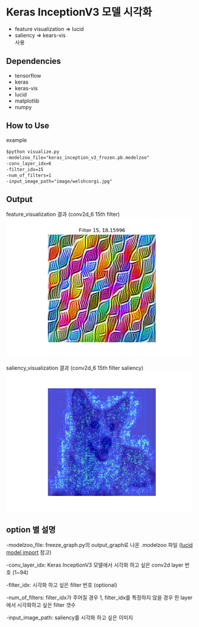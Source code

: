 Keras InceptionV3 모델 시각화
===========================
- feature visualization => lucid<br/>
- saliency => kears-vis<br/>
사용

Dependencies
------------
- tensorflow
- keras
- keras-vis
- lucid
- matplotlib
- numpy

How to Use
------
example
```
$python visualize.py
-modelzoo_file="keras_inception_v3_frozen.pb.modelzoo"
-conv_layer_idx=6
-filter_idx=15
-num_of_filters=1
-input_image_path="image/welshcorgi.jpg"
```

Output
------
feature_visualization 결과 (conv2d_6 15th filter) <br/>
![conv2d_6 15th filter](Conv6_15.png)  <br/>


saliency_visualization 결과 (conv2d_6 15th filter saliency)  <br/>
![conv2d_6 15th filter saliency](Conv6_15_saliency.png)  <br/>

option 별 설명
--------------
-modelzoo_file:
freeze_graph.py의 output_graph로 나온 .modelzoo 파일
([lucid model import](https://colab.research.google.com/drive/1PPzeZi5sBN2YRlBmKsdvZPbfYtZI-pHl) 참고)

-conv_layer_idx:
Keras InceptionV3 모델에서 시각화 하고 싶은 conv2d layer 번호 (1~94)

-filter_idx:
시각화 하고 싶은 filter 번호 (optional)

-num_of_filters:
filter_idx가 주어질 경우 1, filter_idx를 특정하지 않을 경우 한 layer에서 시각화하고 싶은 filter 갯수

-input_image_path:
saliency를 시각화 하고 싶은 이미지
